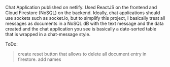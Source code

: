 Chat Application published on netlify. Used ReactJS on the frontend and Cloud Firestore (NoSQL) on the backend. Ideally, chat applications should use sockets such as socket.io, but to simplify this project, I basically treat all messages as documents in a NoSQL dB with the text message and the data created and the chat application you see is basically a date-sorted table that is wrapped in a chat-message style.

ToDo: 
>create reset button that allows to delete all document entry in firestore. 
>add names
